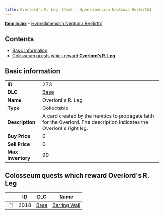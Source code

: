 ```yaml
---
title: Overlord's R. Leg (Item) - Hyperdimension Neptunia Re;Birth1
---
```


[**Item Index**](/neptunia/rb1/item/index.html) - [Hyperdimension Neptunia Re;Birth1](/neptunia/rb1)

## Contents

- [Basic information](#basic-information)
- [Colosseum quests which reward **Overlord's R. Leg**](#colosseum-quests-which-reward-overlords-r-leg)

## Basic information

|   |   |
| -- | -- |
| **ID** | 273 |
| **DLC** | [Base](/neptunia/rb1/dlc/1-base.html) |
| **Name** | Overlord's R. Leg |
| **Type** | Collectable |
| **Description** | A card created by the heretics to propagate faith for the Overlord. The description indicates the Overlord's right leg. |
| **Buy Price** | 0 |
| **Sell Price** | 0 |
| **Max inventory** | 99 |


## Colosseum quests which reward **Overlord's R. Leg**

|    | ID | DLC | Name |
| -- | -- | --- | ---- |
| <input type="checkbox" id="rb1-colosseum-1-2018" class="trackbox" /> | 2018 | [Base](/neptunia/rb1/dlc/1-base.html) | [Barring Wall](/neptunia/rb1/colosseum/1-2018-barring-wall.html) |
